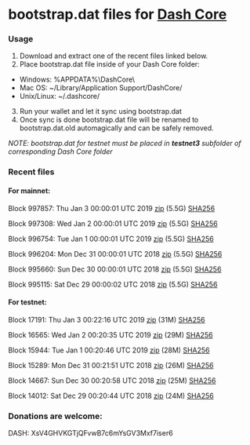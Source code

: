# bootstrap.dat files for [Dash Core](https://www.dash.org)

### Usage

1. Download and extract one of the recent files linked below.
2. Place bootstrap.dat file inside of your Dash Core folder:
 - Windows: %APPDATA%\DashCore\
 - Mac OS: ~/Library/Application Support/DashCore/
 - Unix/Linux: ~/.dashcore/
3. Run your wallet and let it sync using bootstrap.dat
4. Once sync is done bootstrap.dat file will be renamed to bootstrap.dat.old automagically and can be safely removed.

_NOTE: bootstrap.dat for testnet must be placed in **testnet3** subfolder of corresponding Dash Core folder_

### Recent files

#### For mainnet:

Block 997857: Thu Jan  3 00:00:01 UTC 2019 [zip](https://dash-bootstrap.ams3.digitaloceanspaces.com/mainnet/2019-01-03/bootstrap.dat.zip) (5.5G) [SHA256](https://dash-bootstrap.ams3.digitaloceanspaces.com/mainnet/2019-01-03/sha256.txt)

Block 997308: Wed Jan  2 00:00:01 UTC 2019 [zip](https://dash-bootstrap.ams3.digitaloceanspaces.com/mainnet/2019-01-02/bootstrap.dat.zip) (5.5G) [SHA256](https://dash-bootstrap.ams3.digitaloceanspaces.com/mainnet/2019-01-02/sha256.txt)

Block 996754: Tue Jan  1 00:00:01 UTC 2019 [zip](https://dash-bootstrap.ams3.digitaloceanspaces.com/mainnet/2019-01-01/bootstrap.dat.zip) (5.5G) [SHA256](https://dash-bootstrap.ams3.digitaloceanspaces.com/mainnet/2019-01-01/sha256.txt)

Block 996204: Mon Dec 31 00:00:01 UTC 2018 [zip](https://dash-bootstrap.ams3.digitaloceanspaces.com/mainnet/2018-12-31/bootstrap.dat.zip) (5.5G) [SHA256](https://dash-bootstrap.ams3.digitaloceanspaces.com/mainnet/2018-12-31/sha256.txt)

Block 995660: Sun Dec 30 00:00:01 UTC 2018 [zip](https://dash-bootstrap.ams3.digitaloceanspaces.com/mainnet/2018-12-30/bootstrap.dat.zip) (5.5G) [SHA256](https://dash-bootstrap.ams3.digitaloceanspaces.com/mainnet/2018-12-30/sha256.txt)

Block 995115: Sat Dec 29 00:00:02 UTC 2018 [zip](https://dash-bootstrap.ams3.digitaloceanspaces.com/mainnet/2018-12-29/bootstrap.dat.zip) (5.5G) [SHA256](https://dash-bootstrap.ams3.digitaloceanspaces.com/mainnet/2018-12-29/sha256.txt)


#### For testnet:

Block 17191: Thu Jan  3 00:22:16 UTC 2019 [zip](https://dash-bootstrap.ams3.digitaloceanspaces.com/testnet/2019-01-03/bootstrap.dat.zip) (31M) [SHA256](https://dash-bootstrap.ams3.digitaloceanspaces.com/testnet/2019-01-03/sha256.txt)

Block 16565: Wed Jan  2 00:20:35 UTC 2019 [zip](https://dash-bootstrap.ams3.digitaloceanspaces.com/testnet/2019-01-02/bootstrap.dat.zip) (29M) [SHA256](https://dash-bootstrap.ams3.digitaloceanspaces.com/testnet/2019-01-02/sha256.txt)

Block 15944: Tue Jan  1 00:20:46 UTC 2019 [zip](https://dash-bootstrap.ams3.digitaloceanspaces.com/testnet/2019-01-01/bootstrap.dat.zip) (28M) [SHA256](https://dash-bootstrap.ams3.digitaloceanspaces.com/testnet/2019-01-01/sha256.txt)

Block 15289: Mon Dec 31 00:21:51 UTC 2018 [zip](https://dash-bootstrap.ams3.digitaloceanspaces.com/testnet/2018-12-31/bootstrap.dat.zip) (26M) [SHA256](https://dash-bootstrap.ams3.digitaloceanspaces.com/testnet/2018-12-31/sha256.txt)

Block 14667: Sun Dec 30 00:20:58 UTC 2018 [zip](https://dash-bootstrap.ams3.digitaloceanspaces.com/testnet/2018-12-30/bootstrap.dat.zip) (25M) [SHA256](https://dash-bootstrap.ams3.digitaloceanspaces.com/testnet/2018-12-30/sha256.txt)

Block 14012: Sat Dec 29 00:20:44 UTC 2018 [zip](https://dash-bootstrap.ams3.digitaloceanspaces.com/testnet/2018-12-29/bootstrap.dat.zip) (24M) [SHA256](https://dash-bootstrap.ams3.digitaloceanspaces.com/testnet/2018-12-29/sha256.txt)


### Donations are welcome:

DASH: XsV4GHVKGTjQFvwB7c6mYsGV3Mxf7iser6
